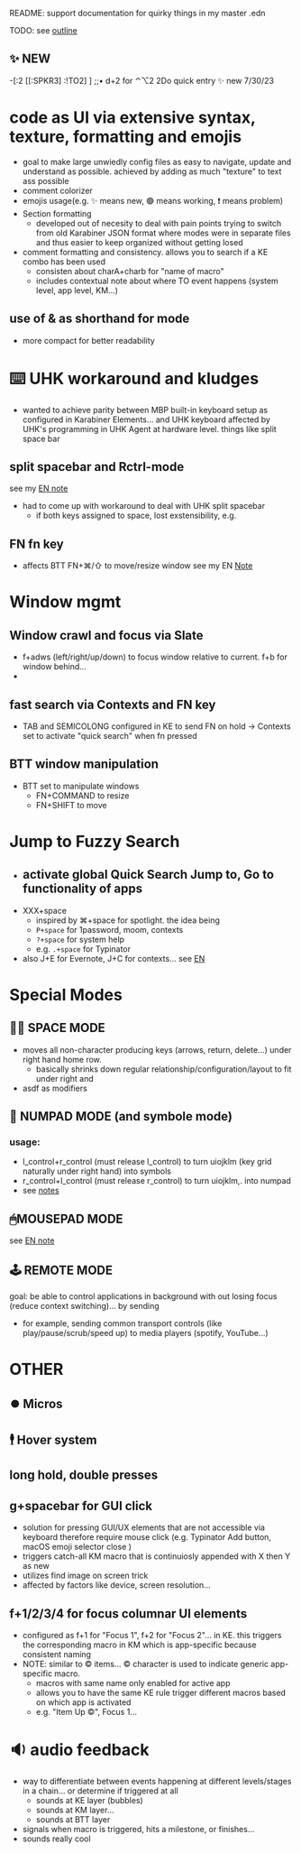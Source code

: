 README: support documentation for quirky things in my master .edn
<!--  -->

TODO: see [outline](evernote:///view/11846588/s107/eb73deae-f988-4168-a76b-5d8487298d33/eb73deae-f988-4168-a76b-5d8487298d33/)

## ✨ NEW
-[:2 [[:SPKR3] :!TO2] ] ;;• d+2 for ⌃⌥2 2Do quick entry ✨ new 7/30/23


# code as UI via extensive  syntax, texture, formatting and emojis
- goal to make large unwiedly config files as easy to navigate, update and understand as possible. achieved by adding as much "texture" to text ass possible
- comment colorizer
- emojis usage(e.g.  ✨ means new, 🟢 means working, ❗ means problem)
- Section formatting
  - developed out of necesity to deal with pain points trying to switch from old Karabiner JSON format where modes were in separate files and thus easier to keep organized without getting losed
- comment formatting and consistency. allows you to search if a KE combo has been used
  - consisten about charA+charb for "name of macro"
  - includes contextual note about where TO event happens (system level, app level, KM...)
## use of & as shorthand for mode
- more compact for better readability

# ⌨️ UHK workaround and kludges
- wanted to achieve parity between MBP built-in keyboard setup as configured in Karabiner Elements... and UHK keyboard affected by UHK's programming in UHK Agent at hardware level. things like split space bar
## split spacebar and  Rctrl-mode
see my [EN note](https://www.evernote.com/shard/s107/sh/2ce02da7-2bc5-4ac7-a64b-27bc3483386d/LPknInhkjXOx9qTJ420zsgqsWAbbIowAuQaF1wGzfzrmHmELs8kuunM2vg)
- had to come up with workaround to deal with UHK split spacebar
  - if both keys assigned to space, lost exstensibility, e.g.

## FN fn key
- affects BTT FN+⌘/⇧ to move/resize window
see my EN [Note](https://www.evernote.com/shard/s107/sh/de794a31-e047-4a51-a6fb-abefb38187ff/ZfYX8IKWXy3wpA-NUDR2WavpyZLbg8GMabBIh2FAh1rptJFJkWW9BGQNug)

# Window mgmt
## Window crawl and focus via Slate
- f+adws (left/right/up/down) to focus window relative to current. f+b for window behind...
-
## fast search via Contexts and FN key
- TAB and SEMICOLONG configured in KE to send FN on hold -> Contexts set to activate "quick search" when fn pressed
## BTT window manipulation
- BTT set to manipulate windows
  - FN+COMMAND to resize
  - FN+SHIFT to move

# Jump to Fuzzy Search
- activate global Quick Search Jump to, Go to functionality of apps
  -
- XXX+space
  - inspired by ⌘+space for spotlight. the idea being
  - `P+space` for 1password, moom, contexts
  - `?+space` for system help
  - e.g. `.+space` for Typinator
- also J+E for Evernote, J+C for contexts...
see [EN](https://www.evernote.com/shard/s107/sh/23d79a6e-ef35-4ac6-a2d5-c142de974ec1/2ygVmocTd6fWyFUvlY_r43_7JyE6m44YM5cQAMiDv0lnCQWEhE6KXNZ4pg)


# Special Modes
## 👩‍🚀 SPACE MODE
- moves all non-character producing keys (arrows, return, delete...) under right hand home row.
  - basically shrinks down regular relationship/configuration/layout to fit under right and
- asdf as modifiers

## 🔢 NUMPAD MODE (and symbole mode)
### usage:
- l_control+r_control (must release l_control) to turn uiojklm (key grid naturally under right hand) into symbols
- r_control+l_control (must release r_control) to turn uiojklm,. into numpad
- see [notes](https://www.evernote.com/shard/s107/sh/c329bb2e-889b-4ad7-976f-0102d40ab18c/SrDoX2KMlevKrvlk5x3Yfh_AXLZldRWXyDiHvacdKxtKO9-q0upTtb7fQg)

## 🖱MOUSEPAD MODE
see [EN note](https://www.evernote.com/shard/s107/sh/8e0408df-3768-4f30-9fcf-76cd203d27ad/0ey5Lv0g5KdROc8Gh8Q9EwSkcNa37lKSbRq3oHXxDJu9SEL4QjGbHGheCA)

## 🕹 REMOTE MODE
goal: be able to control applications in background with out losing focus (reduce context switching)... by sending
- for example, sending common transport controls (like play/pause/scrub/speed up) to media players (spotify, YouTube...)

# OTHER
## ⏺️ Micros
## 🕴 Hover system
## long hold, double presses
## g+spacebar for GUI click
- solution for pressing GUI/UX elements that are not accessible via keyboard therefore require mouse click (e.g. Typinator Add button, macOS emoji selector close )
- triggers catch-all KM macro that is continuiosly appended with X then Y as new
- utilizes find image on screen trick
- affected by factors like device, screen resolution...
## f+1/2/3/4 for focus columnar UI elements
- configured as f+1 for "Focus 1", f+2 for "Focus 2"... in KE. this triggers the corresponding macro in KM which is app-specific because consistent naming
- NOTE: similar to © items... © character is used to indicate generic  app-specific macro.
  - macros with same name only enabled for active app
  - allows you to have the same KE rule trigger different macros based on which app is activated
  - e.g. "Item Up ©", Focus 1...



# 🔉 audio feedback
- way to differentiate between events happening at different levels/stages in a chain... or determine if triggered at all
  - sounds at KE layer (bubbles)
  - sounds at KM layer...
  - sounds at BTT layer
- signals when macro is triggered, hits a milestone, or finishes...
- sounds really cool
